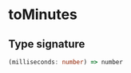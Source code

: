# toMinutes

## Type signature

<!-- prettier-ignore-start -->
```typescript
(milliseconds: number) => number
```
<!-- prettier-ignore-end -->
